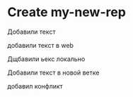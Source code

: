 ﻿#  Create my-new-rep

Добавили текст

добавили текст в web

Дщбавили ьекс локально

Добавили текст в новой ветке

добавил конфликт


